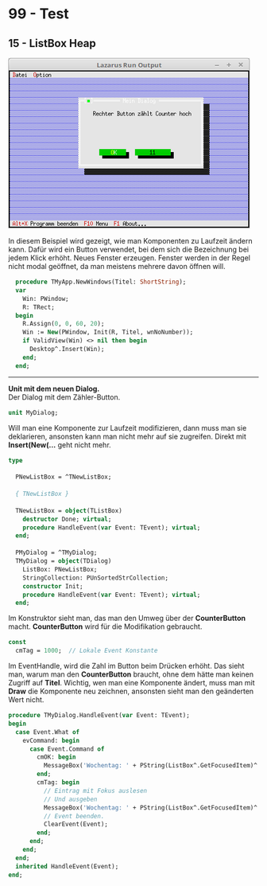 # 99 - Test
## 15 - ListBox Heap

![image.png](image.png)

In diesem Beispiel wird gezeigt, wie man Komponenten zu Laufzeit ändern kann.
Dafür wird ein Button verwendet, bei dem sich die Bezeichnung bei jedem Klick erhöht.
Neues Fenster erzeugen. Fenster werden in der Regel nicht modal geöffnet, da man meistens mehrere davon öffnen will.

```pascal
  procedure TMyApp.NewWindows(Titel: ShortString);
  var
    Win: PWindow;
    R: TRect;
  begin
    R.Assign(0, 0, 60, 20);
    Win := New(PWindow, Init(R, Titel, wnNoNumber));
    if ValidView(Win) <> nil then begin
      Desktop^.Insert(Win);
    end;
  end;
```


---
**Unit mit dem neuen Dialog.**
<br>
Der Dialog mit dem Zähler-Button.

```pascal
unit MyDialog;

```

Will man eine Komponente zur Laufzeit modifizieren, dann muss man sie deklarieren, ansonsten kann man nicht mehr auf sie zugreifen.
Direkt mit **Insert(New(...** geht nicht mehr.

```pascal
type

  PNewListBox = ^TNewListBox;

  { TNewListBox }

  TNewListBox = object(TListBox)
    destructor Done; virtual;
    procedure HandleEvent(var Event: TEvent); virtual;
  end;

  PMyDialog = ^TMyDialog;
  TMyDialog = object(TDialog)
    ListBox: PNewListBox;
    StringCollection: PUnSortedStrCollection;
    constructor Init;
    procedure HandleEvent(var Event: TEvent); virtual;
  end;

```

Im Konstruktor sieht man, das man den Umweg über der **CounterButton** macht.
**CounterButton** wird für die Modifikation gebraucht.

```pascal
const
  cmTag = 1000;  // Lokale Event Konstante

```

Im EventHandle, wird die Zahl im Button beim Drücken erhöht.
Das sieht man, warum man den **CounterButton** braucht, ohne dem hätte man keinen Zugriff auf **Titel**.
Wichtig, wen man eine Komponente ändert, muss man mit **Draw** die Komponente neu zeichnen, ansonsten sieht man den geänderten Wert nicht.

```pascal
procedure TMyDialog.HandleEvent(var Event: TEvent);
begin
  case Event.What of
    evCommand: begin
      case Event.Command of
        cmOK: begin
          MessageBox('Wochentag: ' + PString(ListBox^.GetFocusedItem)^ + ' gew' + #132 + 'hlt', nil, mfOKButton);
        end;
        cmTag: begin
          // Eintrag mit Fokus auslesen
          // Und ausgeben
          MessageBox('Wochentag: ' + PString(ListBox^.GetFocusedItem)^ + ' gew' + #132 + 'hlt', nil, mfOKButton);
          // Event beenden.
          ClearEvent(Event);
        end;
      end;
    end;
  end;
  inherited HandleEvent(Event);
end;

```



